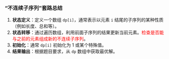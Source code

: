 ### “不连续子序列”套路总结

1. **状态定义**：定义一个数组 `dp[i]`，通常表示以元素 `i` 结尾的子序列的某种性质（例如长度、总和等）。
2. **状态转移**：通过遍历数组，利用前面子序列的结果更新当前元素。<span style="color:red">检查是否能与之前的元素组成新的不连续子序列</span>。
3. **初始化**：通常 `dp[i]` 初始化为 1 或某个特殊值。
4. **结果输出**：根据题目要求，从 `dp` 数组中获取最优解。
